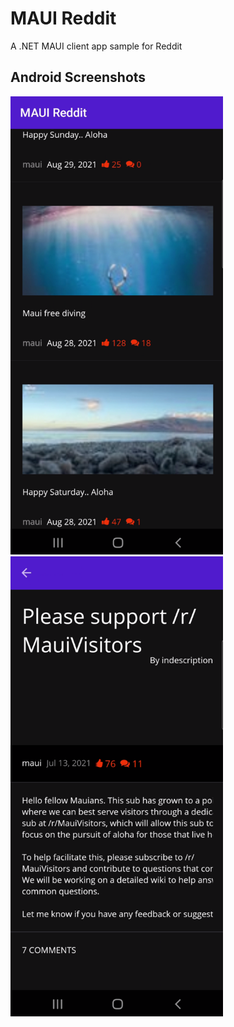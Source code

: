 # MAUI Reddit
A .NET MAUI client app sample for Reddit 

## Android Screenshots
<img src="/img/maui-reddit-list.png" width="340"> <img src="/img/maui-reddit-detail.png" width="340">